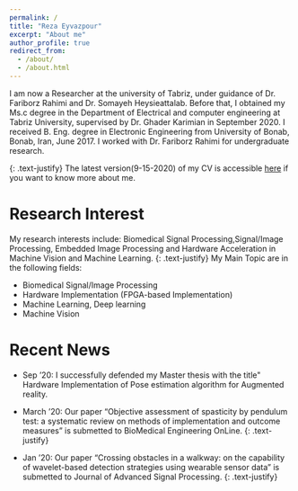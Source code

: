 ```yaml
---
permalink: /
title: "Reza Eyvazpour"
excerpt: "About me"
author_profile: true
redirect_from: 
  - /about/
  - /about.html
---
```




I am now a Researcher at the university of Tabriz, under guidance of  Dr. Fariborz Rahimi and Dr. Somayeh Heysieattalab. Before that, I obtained my Ms.c degree in the Department of Electrical and computer engineering at Tabriz University, supervised by Dr. Ghader Karimian in September 2020. I received B. Eng. degree in Electronic Engineering from University of Bonab, Bonab, Iran, June 2017. I worked with Dr. Fariborz Rahimi for undergraduate research.

{: .text-justify}
The latest version(9-15-2020) of my CV is accessible [here](http://RezaEyvazpour.github.io/files/cv2.pdf) if you want to know more about me.
# Research Interest
My research interests include: Biomedical Signal Processing,Signal/Image Processing, Embedded Image Processing and Hardware Acceleration in Machine Vision and Machine Learning.
{: .text-justify}
My Main Topic are in the following fields:
* Biomedical Signal/Image Processing 
* Hardware Implementation (FPGA-based Implementation) 
* Machine Learning, Deep learning  
* Machine Vision

Recent News
======
* Sep ’20: I successfully defended my  Master thesis with the title" Hardware Implementation of Pose estimation algorithm for Augmented reality.

* March ’20: Our paper “Objective assessment of spasticity by pendulum test: a systematic review on methods of implementation
and outcome measures” is submetted to BioMedical Engineering OnLine.
{: .text-justify}
* Jan ’20: Our paper “Crossing obstacles in a walkway: on the capability of wavelet-based detection strategies using wearable sensor data” is submetted to Journal of Advanced Signal Processing.
{: .text-justify}


  
  
